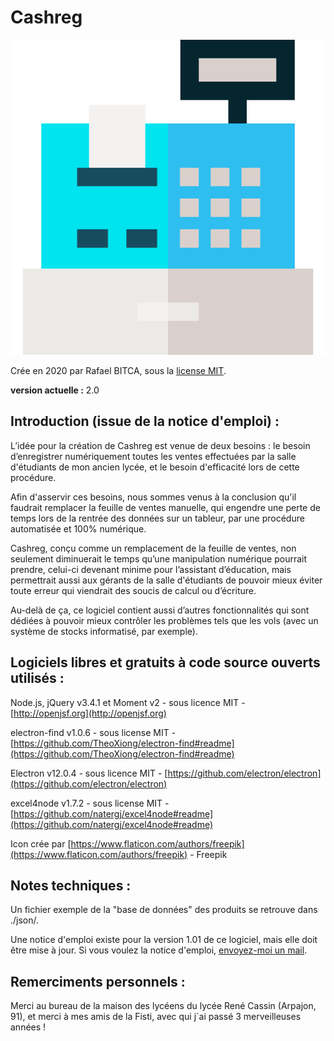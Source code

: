 # Cashreg
![](64x64.png)

Crée en 2020 par Rafael BITCA, sous la [license MIT](https://opensource.org/licenses/MIT).

**version actuelle :** 2.0

## Introduction (issue de la notice d'emploi) :
L’idée pour la création de Cashreg est venue de deux besoins : le besoin d’enregistrer numériquement toutes les ventes effectuées par la salle d'étudiants de mon ancien lycée, et le besoin d'efficacité lors de cette procédure.

Afin d'asservir ces besoins, nous sommes venus à la conclusion qu'il faudrait remplacer la feuille de ventes manuelle, qui engendre une perte de temps lors de la rentrée des données sur un tableur, par une procédure automatisée et 100% numérique.

Cashreg, conçu comme un remplacement de la feuille de ventes, non seulement diminuerait le temps qu’une manipulation numérique pourrait prendre, celui-ci devenant minime pour l’assistant d’éducation, mais permettrait aussi aux gérants de la salle d'étudiants de pouvoir mieux éviter toute erreur qui viendrait des soucis de calcul ou d’écriture.

Au-delà de ça, ce logiciel contient aussi d’autres fonctionnalités qui sont dédiées à pouvoir mieux contrôler les problèmes tels que les vols (avec un système de stocks informatisé, par exemple).

## Logiciels libres et gratuits à code source ouverts utilisés :
Node.js, jQuery v3.4.1 et Moment v2 - sous licence MIT - [http://openjsf.org](http://openjsf.org)

electron-find v1.0.6 - sous license MIT - [https://github.com/TheoXiong/electron-find#readme](https://github.com/TheoXiong/electron-find#readme)

Electron v12.0.4 - sous licence MIT - [https://github.com/electron/electron](https://github.com/electron/electron)

excel4node v1.7.2 - sous license MIT - [https://github.com/natergj/excel4node#readme](https://github.com/natergj/excel4node#readme)

Icon crée par [https://www.flaticon.com/authors/freepik](https://www.flaticon.com/authors/freepik) - Freepik
## Notes techniques :
Un fichier exemple de la "base de données" des produits se retrouve dans ./json/.

Une notice d'emploi existe pour la version 1.01 de ce logiciel, mais elle doit être mise à jour. Si vous voulez la notice d'emploi, [envoyez-moi un mail](mailto:rafaelbitca@hotmail.com).
## Remerciments personnels :
Merci au bureau de la maison des lycéens du lycée René Cassin (Arpajon, 91), et merci à mes amis de la Fisti, avec qui j`ai passé 3 merveilleuses années !